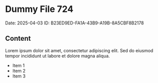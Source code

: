 # Dummy File 724

Date: 2025-04-03
ID: B23ED9ED-FA1A-43B9-A19B-8A5CBF8B2178

## Content

Lorem ipsum dolor sit amet, consectetur adipiscing elit.
Sed do eiusmod tempor incididunt ut labore et dolore magna aliqua.

* Item 1
* Item 2
* Item 3
